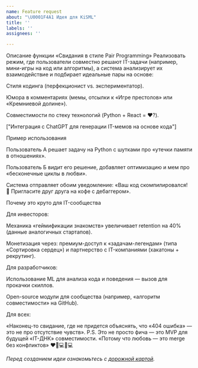 ```yaml
---
name: Feature request
about: "\U0001F4A1 Идея для KiSML"
title: ''
labels: ''
assignees: ''

---
```


Описание функции
«Свидания в стиле Pair Programming»
Реализовать режим, где пользователи совместно решают IT-задачи (например, мини-игры на код или алгоритмы), а система анализирует их взаимодействие и подбирает идеальные пары на основе:

Стиля кодинга (перфекционист vs. экспериментатор).

Юмора в комментариях (мемы, отсылки к «Игре престолов» или «Кремниевой долине»).

Совместимости по стеку технологий (Python + React = ❤️?).

["Интеграция с ChatGPT для генерации IT-мемов на основе кода"]

Пример использования

Пользователь А решает задачу на Python с шутками про «утечки памяти в отношениях».

Пользователь Б видит его решение, добавляет оптимизацию и мем про «бесконечные циклы в любви».

Система отправляет обоим уведомление: «Ваш код скомпилировался! 🚀 Пригласите друг друга на кофе с дебаггером».

Почему это круто для IT-сообщества

Для инвесторов:

Механика «геймификации знакомств» увеличивает retention на 40% (данные аналогичных стартапов).

Монетизация через: премиум-доступ к «задачам-легендам» (типа «Сортировка сердец») и партнерство с IT-компаниями (хакатоны + рекрутинг).

Для разработчиков:

Использование ML для анализа кода и поведения — вызов для прокачки скиллов.

Open-source модули для сообщества (например, «алгоритм совместимости» на GitHub).

Для всех:

«Наконец-то свидание, где не придется объяснять, что «404 ошибка» — это не про отсутствие чувств».
P.S. Это не просто фича — это MVP для будущей «IT-ДНК» совместимости.
«Потому что любовь — это merge без конфликтов» ❤️👨💻👩💻

*Перед созданием идеи ознакомьтесь с [дорожной картой](https://github.com/Elenadewind/KiSML/wiki/Roadmap).*

